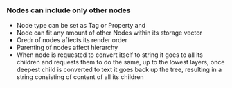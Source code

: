 
### Nodes can include only other nodes
 * Node type can be set as Tag or Property
 <tag> </tag> and <property/>
 * Node can fit any amount of other Nodes within its storage vector
 * Oredr of nodes affects its render order
 * Parenting of nodes affect hierarchy 
 * When node is requested to convert itself to string it goes to all its children
 and requests them to do the same, up to the lowest layers, once deepest child is
 converted to text it goes back up the tree, resulting in a string consisting of 
 content of all its children

